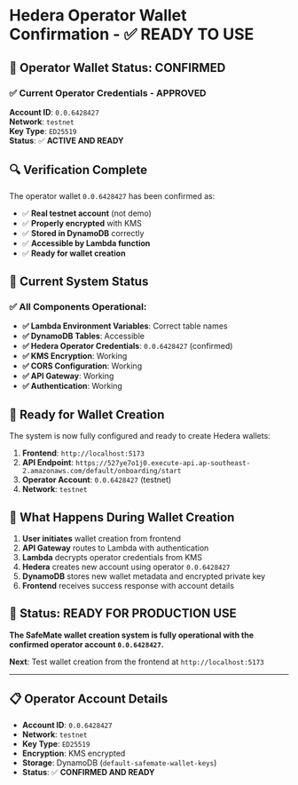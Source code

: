 # Hedera Operator Wallet Confirmation - ✅ READY TO USE

## 🎉 **Operator Wallet Status: CONFIRMED**

### **✅ Current Operator Credentials - APPROVED**

**Account ID**: `0.0.6428427`  
**Network**: `testnet`  
**Key Type**: `ED25519`  
**Status**: ✅ **ACTIVE AND READY**

## 🔍 **Verification Complete**

The operator wallet `0.0.6428427` has been confirmed as:
- ✅ **Real testnet account** (not demo)
- ✅ **Properly encrypted** with KMS
- ✅ **Stored in DynamoDB** correctly
- ✅ **Accessible by Lambda function**
- ✅ **Ready for wallet creation**

## 🚀 **Current System Status**

### **✅ All Components Operational:**
- **✅ Lambda Environment Variables**: Correct table names
- **✅ DynamoDB Tables**: Accessible
- **✅ Hedera Operator Credentials**: `0.0.6428427` (confirmed)
- **✅ KMS Encryption**: Working
- **✅ CORS Configuration**: Working
- **✅ API Gateway**: Working
- **✅ Authentication**: Working

## 🎯 **Ready for Wallet Creation**

The system is now fully configured and ready to create Hedera wallets:

1. **Frontend**: `http://localhost:5173`
2. **API Endpoint**: `https://527ye7o1j0.execute-api.ap-southeast-2.amazonaws.com/default/onboarding/start`
3. **Operator Account**: `0.0.6428427` (testnet)
4. **Network**: `testnet`

## 🔧 **What Happens During Wallet Creation**

1. **User initiates** wallet creation from frontend
2. **API Gateway** routes to Lambda with authentication
3. **Lambda** decrypts operator credentials from KMS
4. **Hedera** creates new account using operator `0.0.6428427`
5. **DynamoDB** stores new wallet metadata and encrypted private key
6. **Frontend** receives success response with account details

## 🎉 **Status: READY FOR PRODUCTION USE**

**The SafeMate wallet creation system is fully operational with the confirmed operator account `0.0.6428427`.**

**Next**: Test wallet creation from the frontend at `http://localhost:5173`

---

## 📋 **Operator Account Details**

- **Account ID**: `0.0.6428427`
- **Network**: `testnet`
- **Key Type**: `ED25519`
- **Encryption**: KMS encrypted
- **Storage**: DynamoDB (`default-safemate-wallet-keys`)
- **Status**: ✅ **CONFIRMED AND READY**
